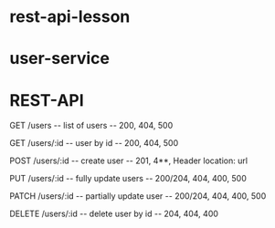 # rest-api-lesson

# user-service

# REST-API

GET /users -- list of users -- 200, 404, 500

GET /users/:id -- user by id -- 200, 404, 500

POST /users/:id -- create user -- 201, 4**, Header location: url

PUT /users/:id -- fully update users -- 200/204, 404, 400, 500

PATCH /users/:id -- partially update user -- 200/204, 404, 400, 500

DELETE /users/:id -- delete user by id -- 204, 404, 400

